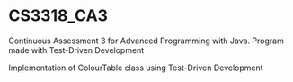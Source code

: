 # CS3318_CA3
Continuous Assessment 3 for Advanced Programming with Java. Program made with Test-Driven Development

Implementation of ColourTable class using Test-Driven Development
